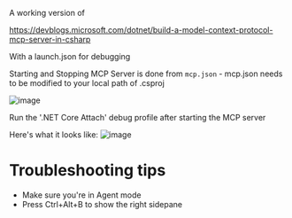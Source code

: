 A working version of

https://devblogs.microsoft.com/dotnet/build-a-model-context-protocol-mcp-server-in-csharp

With a launch.json for debugging


Starting and Stopping MCP Server is done from `mcp.json` - mcp.json needs to be modified to your local path of .csproj

![image](https://github.com/user-attachments/assets/7e35e7ad-6c92-4d71-98de-bd862bca59e5)

Run the '.NET Core Attach' debug profile after starting the MCP server

Here's what it looks like:
![image](https://github.com/user-attachments/assets/0c44bc18-ae8e-46f5-a835-920943314468)

# Troubleshooting tips
- Make sure you're in Agent mode 
- Press Ctrl+Alt+B to show the right sidepane

